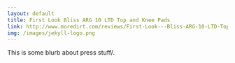 ```yaml
---
layout: default
title: First Look Bliss ARG 10 LTD Top and Knee Pads
link: http://www.moredirt.com/reviews/First-Look---Bliss-ARG-10-LTD-Top-and-Knee-Pads/4058/
img: /images/jekyll-logo.png
---
```


This is some blurb about press stuff/.